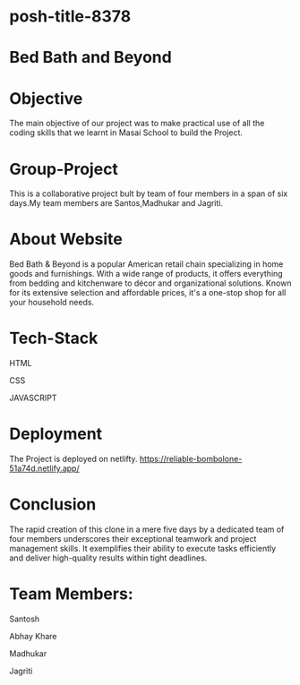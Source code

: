 # posh-title-8378

# Bed Bath and Beyond


# Objective
The main objective of our project was to make practical use of all the coding skills that we learnt in Masai School to build the Project.

# Group-Project
This is a collaborative project bult by team of four members in a span of six days.My team members are Santos,Madhukar and Jagriti.


# About Website
Bed Bath & Beyond is a popular American retail chain specializing in home goods and furnishings. With a wide range of products, it offers everything from bedding and kitchenware to décor and organizational solutions. Known for its extensive selection and affordable prices, it's a one-stop shop for all your household needs.

# Tech-Stack
HTML

CSS

JAVASCRIPT

# Deployment
The Project is deployed on netlifty.
https://reliable-bombolone-51a74d.netlify.app/

# Conclusion

The rapid creation of this clone in a mere five days by a dedicated team of four members underscores their exceptional teamwork and project management skills. It exemplifies their ability to execute tasks efficiently and deliver high-quality results within tight deadlines.


# Team Members: 
Santosh 

Abhay Khare

Madhukar

Jagriti


